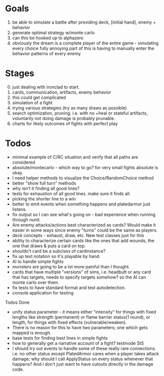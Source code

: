 ﻿Goals
==

1. be able to simulate a battle after providing deck, [initial hand], enemy + behavior
2. generate optimal strategy w/monte carlo
3. can this be hooked up to alphazero
4. obviously the dream is a complete player of the entire game - simulating every choice fully
	annoying part of this is having to manually enter the behavior patterns of every enemy


Stages
==

0. just dealing with ironclad to start.
1. cards, communication, artifacts, enemy behavior
2. this could get complicated
3. simulation of a fight
4. trying various strategies (try as many draws as possible)
5. search optimization, pruning.  i.e. with no +heal or stateful artifacts, voluntarily not doing damage is probably prunable.
6. charts for likely outcomes of fights with perfect play

Todos
==
 - minimal example of C/RC situation and verify that all paths are considered
 - absolute/montecarlo - which way to go? for very small fights absolute is okay.
 - I need helper methods to visualize the Choice/RandomChoice method
 - better "show full turn" methods
 - why isn't it finding all good lines?
 - tests for exhaustion of all good lines. make sure it finds all.
 - picking the shorter line to a win 
 - better to emit events when something happens and platedarmor just listens.
 - fix output so I can see what's going on - bad experience when running through nunit.
 - Are enemy attacks/actions best characterized as cards?  Would make it easier in some ways since enemy "turns" could be the same as players.
 - deck concepts - exhaust, draw, etc.  New test classes just for this
 - ability to characterize certain cards like the ones that add wounds, the one that draws & puts a card on top.
 - shouldn't card be a subclass of cardinstance?
 - fix up text notation so it's playable by hand.
 - AI to handle simple fights
 - monsters are going to be a lot more painful than I thought.
 - cards that have multiple "versions" of sims, i.e. headbutt or any card that has targets, needs to specify targets somehow? so the AI can monte carlo over them.
 - fix tests to have standard format and test autodetection.
 - console application for testing
 

Todos Done
 - unify status parameter - it means either "intensity" for things with fixed lengths like strength (permanent) or flame barrier status(1 round), or length, for things with fixed effects (vulnerable/weaken).
 - There is no reason for this to have two parameters; one which gets mapped is enough.
 - base tests for finding best lines in simple fights
 - how to generally get a narrative account of a fight?  textmode StS
 - I should try out events to handle some of these really rare connections. i.e. no other status except PlatedArmor cares when a player takes attack damage; why should I call ApplyStatus on every status whenever that happens?  And i don't just want to have cutouts directly in the damage code.